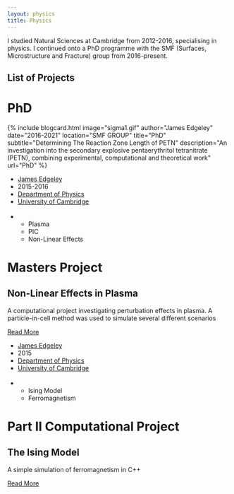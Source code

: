 ```yaml
---
layout: physics
title: Physics
---
```


I studied Natural Sciences at Cambridge from 2012-2016, specialising in physics.  I continued onto a PhD programme with the SMF (Surfaces, Microstructure and Fracture) group from 2016-present.

## List of Projects

# PhD
{% include blogcard.html image="sigma1.gif" author="James Edgeley" date="2016-2021" location="SMF GROUP" title="PhD" subtitle="Determining The Reaction Zone Length of PETN"
description="An investigation into the secondary explosive pentaerythritol tetranitrate (PETN), combining experimental, computational and theoretical work"
url="PhD" %}

  <div class="blog-card alt">
    <div class="meta">
      <div class="photo" style="background-image: url(sigma1.gif)"></div>
      <ul class="details">
        <li class="author"><a href="#">James Edgeley</a></li>
        <li class="date">2015-2016</li>
        <li class="location"><a href="https://www.phy.cam.ac.uk/">Department of Physics</a></li>
        <li class="location"><a href="https://www.cam.ac.uk/">University of Cambridge</a></li>
        <br>
        <li class="tags">
          <ul>
            <li><a>Plasma</a></li>
            <li><a>PIC</a></li>
            <li><a>Non-Linear Effects</a></li>
          </ul>
        </li>
      </ul>
    </div>
    <div class="description">
      <h1>Masters Project</h1>
      <h2>Non-Linear Effects in Plasma</h2>
      <p>A computational project investigating perturbation effects in plasma.  A particle-in-cell method was used to simulate several different scenarios</p>
      <p class="read-more">
        <a href="MSci">Read More</a>
      </p>
    </div>
  </div>

  <div class="blog-card">
    <div class="meta">
      <div class="photo" style="background-image: url(atom.png)"></div>
      <ul class="details">
        <li class="author"><a href="#">James Edgeley</a></li>
        <li class="date">2015</li>
        <li class="location"><a href="https://www.phy.cam.ac.uk/">Department of Physics</a></li>
        <li class="location"><a href="https://www.cam.ac.uk/">University of Cambridge</a></li>
        <br>
        <li class="tags">
          <ul>
            <li><a>Ising Model</a></li>
            <li><a>Ferromagnetism</a></li>
          </ul>
        </li>
      </ul>
    </div>
    <div class="description">
      <h1>Part II Computational Project</h1>
      <h2>The Ising Model</h2>
      <p>A simple simulation of ferromagnetism in C++</p>
      <p class="read-more">
        <a href="Ising">Read More</a>
      </p>
    </div>
  </div>